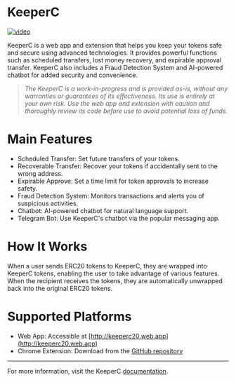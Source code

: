 # KeeperC

[![video](http://img.youtube.com/vi/RpGj_HfU5k8/0.jpg)](https://youtu.be/RpGj_HfU5k8?t=0s) 

KeeperC is a web app and extension that helps you keep your tokens safe and secure using advanced technologies.
It provides powerful functions such as scheduled transfers, lost money recovery, and expirable approval transfer.
KeeperC also includes a Fraud Detection System and AI-powered chatbot for added security and convenience.

> _The KeeperC is a work-in-progress and is provided as-is, without any warranties or guarantees of its effectiveness.
Its use is entirely at your own risk.
Use the web app and extension with caution and thoroughly review its code before use to avoid potential loss of funds._

# Main Features

- Scheduled Transfer: Set future transfers of your tokens.
- Recoverable Transfer: Recover your tokens if accidentally sent to the wrong address.
- Expirable Approve: Set a time limit for token approvals to increase safety.
- Fraud Detection System: Monitors transactions and alerts you of suspicious activities.
- Chatbot: AI-powered chatbot for natural language support.
- Telegram Bot: Use KeeperC's chatbot via the popular messaging app.

# How It Works

When a user sends ERC20 tokens to KeeperC, they are wrapped into KeeperC tokens, enabling the user to take advantage of various features.
When the recipient receives the tokens, they are automatically unwrapped back into the original ERC20 tokens.

# Supported Platforms

- Web App: Accessible at [http://keeperc20.web.app](http://keeperc20.web.app)
- Chrome Extension: Download from the [GitHub repository](https://github.com/KeepERC20/KeepERC20-frontend/tree/extension)

---

For more information, visit the KeeperC [documentation](https://keeperc20.github.io/KeepERC20-docs/).
